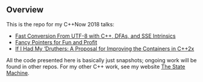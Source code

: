 ## Overview

This is the repo for my C++Now 2018 talks: 
* [Fast Conversion From UTF-8 with C++, DFAs, and SSE Intrinsics](https://www.youtube.com/watch?v=h5oczBeib_M&t=17s)
* [Fancy Pointers for Fun and Profit](https://www.youtube.com/watch?v=Uwe2gXNMeG4)
* [If I Had My ‘Druthers: A Proposal for Improving the Containers in C++2x](https://www.youtube.com/watch?v=bAE0qteS4Rk)

All the code presented here is basically just snapshots; ongoing work will be found in other repos.  For my other C++ work, see my website [The State Machine](https://bobsteagall.com).
